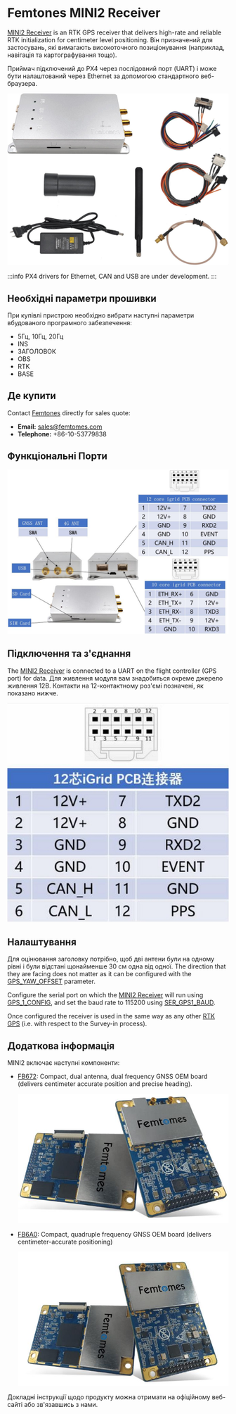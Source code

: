 # Femtones MINI2 Receiver

[MINI2 Receiver](http://www.femtomes.com/#/MiniII?type=0) is an RTK GPS receiver that delivers high-rate and reliable RTK initialization for centimeter level positioning.
Він призначений для застосувань, які вимагають високоточного позиціонування (наприклад, навігація та картографування тощо).

Приймач підключений до PX4 через послідовний порт (UART) і може бути налаштований через Ethernet за допомогою стандартного веб-браузера.

![MINI II Receiver](../../assets/hardware/gps/rtk_fem_miniII_receiver.jpg)

:::info
PX4 drivers for Ethernet, CAN and USB are under development.
:::

## Необхідні параметри прошивки

При купівлі пристрою необхідно вибрати наступні параметри вбудованого програмного забезпечення:

- 5Гц, 10Гц, 20Гц
- INS
- ЗАГОЛОВОК
- OBS
- RTK
- BASE

## Де купити

Contact [Femtones](http://www.femtomes.com/) directly for sales quote:

- **Email:** [sales@femtomes.com](mailto:sales@femtomes.com)
- **Telephone:** +86-10-53779838

## Функціональні Порти

![MINI II 1](../../assets/hardware/gps/rtk_fem_miniII_1.jpg)

## Підключення та з'єднання

The [MINI2 Receiver](http://www.femtomes.com) is connected to a UART on the flight controller (GPS port) for data.
Для живлення модуля вам знадобиться окреме джерело живлення 12В.
Контакти на 12-контактному роз'ємі позначені, як показано нижче.

![MINI_II_2](../../assets/hardware/gps/rtk_fem_miniII_2.jpg)

## Налаштування

Для оцінювання заголовку потрібно, щоб дві антени були на одному рівні і були відстані щонайменше 30 см одна від одної.
The direction that they are facing does not matter as it can be configured with the [GPS_YAW_OFFSET](../advanced_config/parameter_reference.md#GPS_YAW_OFFSET) parameter.

Configure the serial port on which the [MINI2 Receiver](http://www.femtomes.com/#/MiniII?type=0) will run using [GPS_1_CONFIG](../advanced_config/parameter_reference.md#GPS_1_CONFIG), and set the baud rate to 115200 using [SER_GPS1_BAUD](../advanced_config/parameter_reference.md#SER_GPS1_BAUD).

Once configured the receiver is used in the same way as any other [RTK GPS](../gps_compass/rtk_gps.md) (i.e. with respect to the Survey-in process).

## Додаткова інформація

MINI2 включає наступні компоненти:

- [FB672](http://www.femtomes.com/#/FB672): Compact, dual antenna, dual frequency GNSS OEM board (delivers centimeter accurate position and precise heading).

  ![FB672](../../assets/hardware/gps/rtk_fem_fb_1.jpg)

- [FB6A0](http://www.femtomes.com/#/FB6A0): Compact, quadruple frequency GNSS OEM board (delivers centimeter-accurate positioning)

  ![FB6A0](../../assets/hardware/gps/rtk_fem_fb_2.jpg)

Докладні інструкції щодо продукту можна отримати на офіційному веб-сайті або зв'язавшись з нами.
